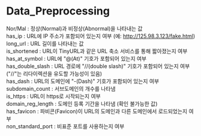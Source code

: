 # Data_Preprocessing

Nor/Mal : 정상(Normal)과 비정상(Abnormal)을 나타내는 값 <br/>
has_ip : URL에 IP 주소가 포함되어 있는지 여부 (예: http://125.98.3.123/fake.html) <br/>
long_url : URL 길이를 나타내는 값 <br/>
is_shortened : URL이 TinyURL과 같은 URL 축소 서비스를 통해 짧아졌는지 여부 <br/>
has_at_symbol : URL에 "@(At)" 기호가 포함되어 있는지 여부 <br/>
has_double_slash : URL 경로에 "//(double slash)" 기호가 포함되어 있는지 여부 ("//"는 리다이렉션을 유도할 가능성이 있음) <br/>
has_dash : URL의 도메인에 "-(Dash)" 기호가 포함되어 있는지 여부 <br/>
subdomain_count : 서브도메인의 개수를 나타냄 <br/>
is_https : URL이 https로 시작되는지 여부 <br/>
domain_reg_length : 도메인 등록 기간을 나타냄 (확인 불가능한 값) <br/>
has_favicon : 파비콘(Favicon)이 URL의 도메인과 다른 도메인에서 로드되었는지 여부 <br/>
non_standard_port : 비표준 포트를 사용하는지 여부 <br/>
